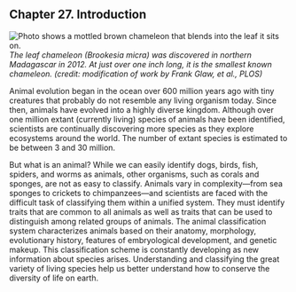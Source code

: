 ##  Chapter 27. Introduction 

![Photo shows a mottled brown chameleon that blends into the leaf it sits on.][1] _The leaf chameleon (_Brookesia micra_) was discovered in northern Madagascar in 2012. At just over one inch long, it is the smallest known chameleon. (credit: modification of work by Frank Glaw, et al., PLOS)_

Animal evolution began in the ocean over 600 million years ago with tiny creatures that probably do not resemble any living organism today. Since then, animals have evolved into a highly diverse kingdom. Although over one million extant (currently living) species of animals have been identified, scientists are continually discovering more species as they explore ecosystems around the world. The number of extant species is estimated to be between 3 and 30 million.

But what is an animal? While we can easily identify dogs, birds, fish, spiders, and worms as animals, other organisms, such as corals and sponges, are not as easy to classify. Animals vary in complexity—from sea sponges to crickets to chimpanzees—and scientists are faced with the difficult task of classifying them within a unified system. They must identify traits that are common to all animals as well as traits that can be used to distinguish among related groups of animals. The animal classification system characterizes animals based on their anatomy, morphology, evolutionary history, features of embryological development, and genetic makeup. This classification scheme is constantly developing as new information about species arises. Understanding and classifying the great variety of living species help us better understand how to conserve the diversity of life on earth.

   [1]: https://cnx.org/resources/4606bbb119b5ba70e4f8e249ca854021d1577fec/Figure_27_00_01.jpg

